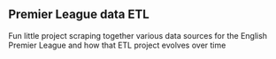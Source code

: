 ## Premier League data ETL 

Fun little project scraping together various data sources for the English Premier League and how that ETL project evolves over time